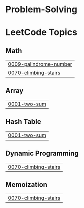 # Problem-Solving
<!---LeetCode Topics Start-->
# LeetCode Topics
## Math
|  |
| ------- |
| [0009-palindrome-number](https://github.com/Anas-Nabil/Problem-Solving/tree/master/0009-palindrome-number) |
| [0070-climbing-stairs](https://github.com/Anas-Nabil/Problem-Solving/tree/master/0070-climbing-stairs) |
## Array
|  |
| ------- |
| [0001-two-sum](https://github.com/Anas-Nabil/Problem-Solving/tree/master/0001-two-sum) |
## Hash Table
|  |
| ------- |
| [0001-two-sum](https://github.com/Anas-Nabil/Problem-Solving/tree/master/0001-two-sum) |
## Dynamic Programming
|  |
| ------- |
| [0070-climbing-stairs](https://github.com/Anas-Nabil/Problem-Solving/tree/master/0070-climbing-stairs) |
## Memoization
|  |
| ------- |
| [0070-climbing-stairs](https://github.com/Anas-Nabil/Problem-Solving/tree/master/0070-climbing-stairs) |
<!---LeetCode Topics End-->